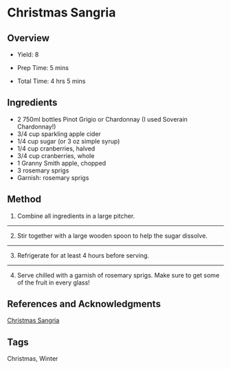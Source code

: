 # Christmas Sangria

## Overview

- Yield: 8

- Prep Time: 5 mins

- Total Time: 4 hrs 5 mins

## Ingredients

- 2 750ml bottles Pinot Grigio or Chardonnay (I used Soverain Chardonnay!)
- 3/4 cup sparkling apple cider
- 1/4 cup sugar (or 3 oz simple syrup)
- 1/4 cup cranberries, halved
- 3/4 cup cranberries, whole
- 1 Granny Smith apple, chopped
- 3 rosemary sprigs
- Garnish: rosemary sprigs

## Method

1. Combine all ingredients in a large pitcher.
---
2. Stir together with a large wooden spoon to help the sugar dissolve.
---
3. Refrigerate for at least 4 hours before serving.
---
4. Serve chilled with a garnish of rosemary sprigs. Make sure to get some of the fruit in every glass!


## References and Acknowledgments

[Christmas Sangria](http://www.cakenknife.com/christmas-sangria/)

## Tags

Christmas, Winter